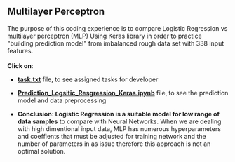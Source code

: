 ## Multilayer Perceptron 
The purpose of this coding experience is to compare Logistic Regression vs multilayer perceptron (MLP) Using Keras library in order to practice "building prediction model" from imbalanced rough data set with 338 input features.<br/>
<br/>
**Click on**: 
- **[task.txt](https://github.com/MasoudMoeini/LogisticRegression-vs-Neural-Networks-MLP-Using-Keras/blob/master/task.txt)** file, to see assigned tasks for developer <br/>
- **[Prediction_Logsitic_Resgression_Keras.ipynb](https://github.com/MasoudMoeini/LogisticRegression-vs-Neural-Networks-MLP-Using-Keras/blob/master/Prediction_Logsitic_Resgression_Keras.ipynb)** file, to see the prediction model and data preprocessing

- **Conclusion: Logistic Regression is a suitable model for low range of data samples** to compare with Neural Networks. When we are dealing with high dimentional input data, MLP has numerous hyperparameters and coeffients that must be adjusted for training network and the number of parameters in as issue therefore this approach is not an optimal solution. 
